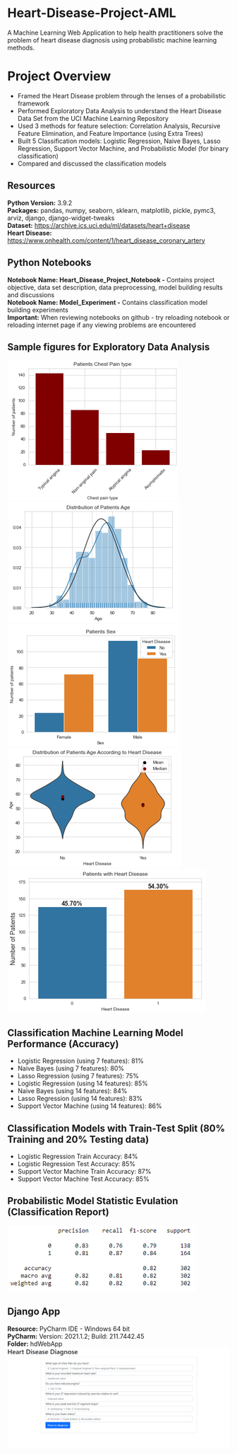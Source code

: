 # Heart-Disease-Project-AML
A Machine Learning Web Application to help health practitioners solve the problem of heart disease diagnosis using probabilistic machine learning methods. 

# Project Overview 
- Framed the Heart Disease problem through the lenses of a probabilistic framework
- Performed Exploratory Data Analysis to understand the Heart Disease Data Set from the UCI Machine Learning Repository 
- Used 3 methods for feature selection: Correlation Analysis, Recursive Feature Elimination, and Feature Importance (using Extra Trees)
- Built 5 Classification models: Logistic Regression, Naive Bayes, Lasso Regression, Support Vector Machine, and Probabilistic Model (for binary classification)
- Compared and discussed the classification models 

## Resources 
**Python Version:** 3.9.2 <br>
**Packages:** pandas, numpy, seaborn, sklearn, matplotlib, pickle, pymc3, arviz, django, django-widget-tweaks <br>
**Dataset:** https://archive.ics.uci.edu/ml/datasets/heart+disease <br>
**Heart Disease:** https://www.onhealth.com/content/1/heart_disease_coronary_artery

## Python Notebooks
**Notebook Name: Heart_Disease_Project_Notebook -** Contains project objective, data set description, data preprocessing, model building results and discussions <br>
**Notebook Name: Model_Experiment -** Contains classification model building experiments <br>
**Important:** When reviewing notebooks on github - try reloading notebook or reloading internet page if any viewing problems are encountered

## Sample figures for Exploratory Data Analysis 
![Figure 2](https://github.com/Ellie190/Heart-Disease-Project-AML/blob/main/Sample_figures/figure2.png)
![Figure 3](https://github.com/Ellie190/Heart-Disease-Project-AML/blob/main/Sample_figures/figure3.png)
![Figure 4](https://github.com/Ellie190/Heart-Disease-Project-AML/blob/main/Sample_figures/figure4.png)
![Figure 5](https://github.com/Ellie190/Heart-Disease-Project-AML/blob/main/Sample_figures/figure5.png)
![Figure 6](https://github.com/Ellie190/Heart-Disease-Project-AML/blob/main/Sample_figures/figure6.png)

## Classification Machine Learning Model Performance (Accuracy)
- Logistic Regression (using 7 features): 81%
- Naive Bayes (using 7 features): 80%
- Lasso Regression (using 7 features): 75%
- Logistic Regression (using 14 features): 85%
- Naive Bayes (using 14 features): 84% 
- Lasso Regression (using 14 features): 83%
- Support Vector Machine (using 14 features): 86% 

## Classification Models with Train-Test Split (80% Training and 20% Testing data) 
- Logistic Regression Train Accuracy: 84%
- Logistic Regression Test Accuracy: 85%
- Support Vector Machine Train Accuracy: 87%
- Support Vector Machine Test Accuracy: 85%

## Probabilistic Model Statistic Evulation (Classification Report)
![Figure 7](https://github.com/Ellie190/Heart-Disease-Project-AML/blob/main/Sample_figures/figure7.png)

## Django App
**Resource:** PyCharm IDE - Windows 64 bit <br>
**PyCharm:** Version: 2021.1.2; Build: 211.7442.45 <br>
**Folder:** hdWebApp 
![Figure 1](https://github.com/Ellie190/Heart-Disease-Project-AML/blob/main/Sample_figures/figure1.png)


